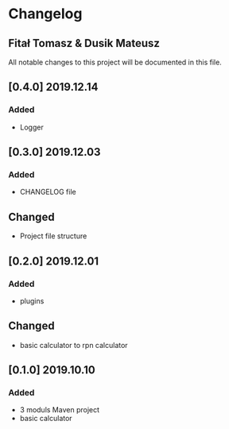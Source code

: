 # Changelog
## Fitał Tomasz & Dusik Mateusz

All notable changes to this project will be documented in this file.

## [0.4.0] 2019.12.14

### Added

- Logger

## [0.3.0] 2019.12.03

### Added

- CHANGELOG file

## Changed

- Project file structure

## [0.2.0] 2019.12.01

### Added

- plugins

## Changed

- basic calculator to rpn calculator

## [0.1.0] 2019.10.10

### Added

- 3 moduls Maven project
- basic calculator 
